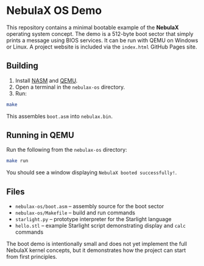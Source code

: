 # NebulaX OS Demo

This repository contains a minimal bootable example of the **NebulaX** operating system concept. The demo is a 512-byte boot sector that simply prints a message using BIOS services. It can be run with QEMU on Windows or Linux. A project website is included via the `index.html` GitHub Pages site.

## Building

1. Install [NASM](https://www.nasm.us/) and [QEMU](https://www.qemu.org/).
2. Open a terminal in the `nebulax-os` directory.
3. Run:

```bash
make
```

This assembles `boot.asm` into `nebulax.bin`.

## Running in QEMU

Run the following from the `nebulax-os` directory:

```bash
make run
```

You should see a window displaying `NebulaX booted successfully!`.

## Files

- `nebulax-os/boot.asm` – assembly source for the boot sector
- `nebulax-os/Makefile` – build and run commands
 - `starlight.py` – prototype interpreter for the Starlight language
 - `hello.stl` – example Starlight script demonstrating display and `calc` commands

The boot demo is intentionally small and does not yet implement the full NebulaX kernel concepts, but it demonstrates how the project can start from first principles.
